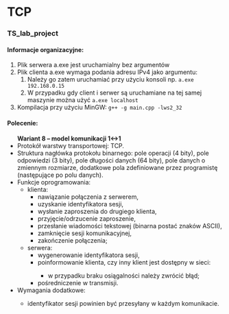# TCP
### TS_lab_project

#### Informacje organizacyjne:
<ol>
<li>Plik serwera a.exe jest uruchamialny bez argumentów</li>
<li>Plik clienta a.exe wymaga podania adresu IPv4 jako argumentu:
<ol><li>Należy go zatem uruchamiać przy użyciu konsoli np. <code>a.exe 192.168.0.15</code></li>
<li>W przypadku gdy client i serwer są uruchamiane na tej samej maszynie można użyć <code>a.exe localhost</code></li>
</ol></li>
<li>Kompilacja przy użyciu MinGW: <code>g++ -g main.cpp -lws2_32</code></li>
</ol>

#### Polecenie:
<ul>
<strong>Wariant 8 – model komunikacji 1↔1</strong>
<li>Protokół warstwy transportowej: TCP.</li>
<li>Struktura nagłówka protokołu binarnego: pole operacji (4 bity), pole odpowiedzi (3 bity), pole
długości danych (64 bity), pole danych o zmiennym rozmiarze, dodatkowe pola zdefiniowane przez
programistę (następujące po polu danych).</li>
<li>Funkcje oprogramowania:
<ul>
<li>klienta:
<ul>
<li>nawiązanie połączenia z serwerem,</li>
<li>uzyskanie identyfikatora sesji,</li>
<li>wysłanie zaproszenia do drugiego klienta,</li>
<li>przyjęcie/odrzucenie zaproszenie,</li>
<li>przesłanie wiadomości tekstowej (binarna postać znaków ASCII),</li>
<li>zamknięcie sesji komunikacyjnej,</li>
<li>zakończenie połączenia;</li>
</ul></li>
<li>serwera:
<ul>
<li>wygenerowanie identyfikatora sesji,</li>
<li>poinformowanie klienta, czy inny klient jest dostępny w sieci:</li>
<ul>
<li>w przypadku braku osiągalności należy zwrócić błąd;</li>
</ul>
<li>pośredniczenie w transmisji.</li>
</ul></ul>
<li>Wymagania dodatkowe:</li>
<ul>
<li>identyfikator sesji powinien być przesyłany w każdym komunikacie.</li>
</ul></ul>
